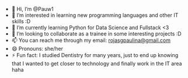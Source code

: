 - 👋 Hi, I’m @Pauw1
- 👀 I’m interested in learning new programming languages and other IT skills :D
- 🌱 I’m currently learning Python for Data Science and Fullstack <3
- 💞️ I’m looking to collaborate as a trainee in some interesting projects :D
- 📫 You can reach me through my email: rojasgpaulina@gmail.com
- 😄 Pronouns: she/her
- ⚡ Fun fact: I studied Dentistry for many years, just to end up knowing that I wanted to get closer to technology and finally work in the IT area haha
